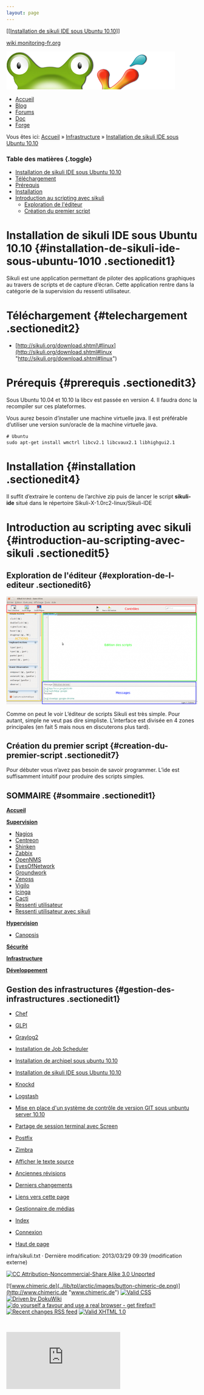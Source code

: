 ```yaml
---
layout: page
---
```


[[[Installation de sikuli IDE sous Ubuntu
10.10](sikuli@do=backlink.html)]]

[wiki monitoring-fr.org](../start.html "[ALT+H]")

![Logo Monitoring](../lib/tpl/arctic/images/logo_monitoring.png)

-   [Accueil](../index.html "Cliquez pour revenir |  l'accueil")
-   [Blog](http://www.monitoring-fr.org "Blog & News")
-   [Forums](http://forums.monitoring-fr.org "Forums")
-   [Doc](http://doc.monitoring-fr.org "Doc")
-   [Forge](https://github.com/monitoring-fr "Forge")

Vous êtes ici: [Accueil](../start.html "start") »
[Infrastructure](start.html "infra:start") » [Installation de sikuli IDE
sous Ubuntu 10.10](sikuli.html "infra:sikuli")

### Table des matières {.toggle}

-   [Installation de sikuli IDE sous Ubuntu
    10.10](sikuli.html#installation-de-sikuli-ide-sous-ubuntu-1010)
-   [Téléchargement](sikuli.html#telechargement)
-   [Prérequis](sikuli.html#prerequis)
-   [Installation](sikuli.html#installation)
-   [Introduction au scripting avec
    sikuli](sikuli.html#introduction-au-scripting-avec-sikuli)
    -   [Exploration de l'éditeur](sikuli.html#exploration-de-l-editeur)
    -   [Création du premier
        script](sikuli.html#creation-du-premier-script)

Installation de sikuli IDE sous Ubuntu 10.10 {#installation-de-sikuli-ide-sous-ubuntu-1010 .sectionedit1}
============================================

Sikuli est une application permettant de piloter des applications
graphiques au travers de scripts et de capture d’écran. Cette
application rentre dans la catégorie de la supervision du ressenti
utilisateur.

Téléchargement {#telechargement .sectionedit2}
==============

-   [http://sikuli.org/download.shtml\#linux](http://sikuli.org/download.shtml#linux "http://sikuli.org/download.shtml#linux")

Prérequis {#prerequis .sectionedit3}
=========

Sous Ubuntu 10.04 et 10.10 la libcv est passée en version 4. Il faudra
donc la recompiler sur ces plateformes.

Vous aurez besoin d’installer une machine virtuelle java. Il est
préférable d’utiliser une version sun/oracle de la machine virtuelle
java.

~~~~ {.code}
# Ubuntu
sudo apt-get install wmctrl libcv2.1 libcvaux2.1 libhighgui2.1
~~~~

Installation {#installation .sectionedit4}
============

Il suffit d’extraire le contenu de l’archive zip puis de lancer le
script **sikuli-ide** situé dans le répertoire
Sikuli-X-1.0rc2-linux/Sikuli-IDE

Introduction au scripting avec sikuli {#introduction-au-scripting-avec-sikuli .sectionedit5}
=====================================

Exploration de l'éditeur {#exploration-de-l-editeur .sectionedit6}
------------------------

[![](../assets/media/infra/sikuli/interface.png@w=700)](../_detail/infra/sikuli/interface.png@id=infra%253Asikuli.html "infra:sikuli:interface.png")

Comme on peut le voir L’éditeur de scripts Sikuli est très simple. Pour
autant, simple ne veut pas dire simpliste. L’interface est divisée en 4
zones principales (en fait 5 mais nous en discuterons plus tard).

Création du premier script {#creation-du-premier-script .sectionedit7}
--------------------------

Pour débuter vous n’avez pas besoin de savoir programmer. L’ide est
suffisamment intuitif pour produire des scripts simples.

SOMMAIRE {#sommaire .sectionedit1}
--------

**[Accueil](../start.html "start")**

**[Supervision](../supervision/start.html "supervision:start")**

-   [Nagios](../nagios/start.html "nagios:start")
-   [Centreon](../centreon/start.html "centreon:start")
-   [Shinken](../shinken/start.html "shinken:start")
-   [Zabbix](../zabbix/start.html "zabbix:start")
-   [OpenNMS](../opennms/start.html "opennms:start")
-   [EyesOfNetwork](../eyesofnetwork/start.html "eyesofnetwork:start")
-   [Groundwork](../groundwork/start.html "groundwork:start")
-   [Zenoss](../zenoss/start.html "zenoss:start")
-   [Vigilo](../vigilo/start.html "vigilo:start")
-   [Icinga](../icinga/start.html "icinga:start")
-   [Cacti](../cacti/start.html "cacti:start")
-   [Ressenti
    utilisateur](../supervision/eue/start.html "supervision:eue:start")
-   [Ressenti utilisateur avec
    sikuli](../sikuli/eue/start.html "sikuli:eue:start")

**[Hypervision](../hypervision/start.html "hypervision:start")**

-   [Canopsis](../canopsis/start.html "canopsis:start")

**[Sécurité](../securite/start.html "securite:start")**

**[Infrastructure](start.html "infra:start")**

**[Développement](../dev/start.html "dev:start")**

Gestion des infrastructures {#gestion-des-infrastructures .sectionedit1}
---------------------------

-   [Chef](chef.html "infra:chef")
-   [GLPI](glpi/start.html "infra:glpi:start")
-   [Graylog2](graylog2.html "infra:graylog2")
-   [Installation de Job
    Scheduler](jobscheduler.html "infra:jobscheduler")
-   [Installation de archipel sous ubuntu
    10.10](archipel.html "infra:archipel")
-   [Installation de sikuli IDE sous Ubuntu
    10.10](sikuli.html "infra:sikuli")
-   [Knockd](knockd.html "infra:knockd")
-   [Logstash](logstash.html "infra:logstash")
-   [Mise en place d'un système de contrôle de version GIT sous unbuntu
    server 10.10](git.html "infra:git")
-   [Partage de session terminal avec
    Screen](screen.html "infra:screen")
-   [Postfix](postfix.html "infra:postfix")
-   [Zimbra](zimbra.html "infra:zimbra")

-   [Afficher le texte
    source](sikuli@do=edit&rev=0.html "Afficher le texte source [V]")
-   [Anciennes
    révisions](sikuli@do=revisions.html "Anciennes révisions [O]")
-   [Derniers
    changements](sikuli@do=recent.html "Derniers changements [R]")
-   [Liens vers cette
    page](sikuli@do=backlink.html "Liens vers cette page")
-   [Gestionnaire de
    médias](sikuli@do=media.html "Gestionnaire de médias")
-   [Index](sikuli@do=index.html "Index [X]")
-   [Connexion](sikuli@do=login&sectok=6bca6bdf16f8880de3d6d3649db89a26.html "Connexion")
-   [Haut de page](sikuli.html#dokuwiki__top "Haut de page [T]")

infra/sikuli.txt · Dernière modification: 2013/03/29 09:39 (modification
externe)

[![CC Attribution-Noncommercial-Share Alike 3.0
Unported](../lib/images/license/button/cc-by-nc-sa.png)](http://creativecommons.org/licenses/by-nc-sa/3.0/)

[![www.chimeric.de](../lib/tpl/arctic/images/button-chimeric-de.png)](http://www.chimeric.de "www.chimeric.de")
[![Valid
CSS](../lib/tpl/arctic/images/button-css.png)](http://jigsaw.w3.org/css-validator/check/referer "Valid CSS")
[![Driven by
DokuWiki](../lib/tpl/arctic/images/button-dw.png)](http://wiki.splitbrain.org/wiki:dokuwiki "Driven by DokuWiki")
[![do yourself a favour and use a real browser - get
firefox!!](../lib/tpl/arctic/images/button-firefox.png)](http://www.firefox-browser.de "do yourself a favour and use a real browser - get firefox")
[![Recent changes RSS
feed](../lib/tpl/arctic/images/button-rss.png)](../feed.php "Recent changes RSS feed")
[![Valid XHTML
1.0](../lib/tpl/arctic/images/button-xhtml.png)](http://validator.w3.org/check/referer "Valid XHTML 1.0")

![](../lib/exe/indexer.php@id=infra%253Asikuli&1424859535)

![](http://analytics.monitoring-fr.org/piwik.php?idsite=2)
